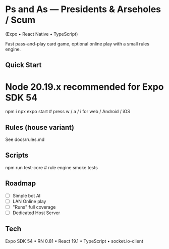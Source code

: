 # Ps and As — Presidents & Arseholes / Scum
(Expo • React Native • TypeScript)

Fast pass-and-play card game, optional online play with a small rules engine.

## Quick Start
# Node 20.19.x recommended for Expo SDK 54
npm i
npx expo start    # press w / a / i for web / Android / iOS

## Rules (house variant)
See docs/rules.md

## Scripts
npm run test-core  # rule engine smoke tests

## Roadmap
- [ ] Simple bot AI
- [ ] LAN Online play 
- [ ] "Runs" full coverage
- [ ] Dedicated Host Server

## Tech
Expo SDK 54 • RN 0.81 • React 19.1 • TypeScript • socket.io-client
